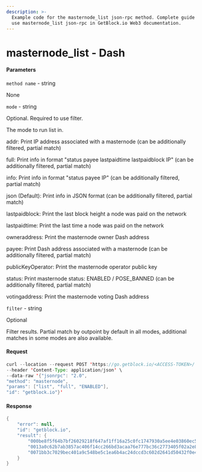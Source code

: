 ```yaml
---
description: >-
  Example code for the masternode_list json-rpc method. Сomplete guide on how to
  use masternode_list json-rpc in GetBlock.io Web3 documentation.
---
```


# masternode\_list - Dash

#### Parameters

`method name` - string

None

`mode` - string

Optional. Required to use filter.

The mode to run list in.

addr: Print IP address associated with a masternode (can be additionally filtered, partial match)

full: Print info in format "status payee lastpaidtime lastpaidblock IP" (can be additionally filtered, partial match)

info: Print info in format "status payee IP" (can be additionally filtered, partial match)

json (Default): Print info in JSON format (can be additionally filtered, partial match)

lastpaidblock: Print the last block height a node was paid on the network

lastpaidtime: Print the last time a node was paid on the network

owneraddress: Print the masternode owner Dash address

payee: Print Dash address associated with a masternode (can be additionally filtered, partial match)

publicKeyOperator: Print the masternode operator public key

status: Print masternode status: ENABLED / POSE\_BANNED (can be additionally filtered, partial match)

votingaddress: Print the masternode voting Dash address

`filter` - string

Optional

Filter results. Partial match by outpoint by default in all modes, additional matches in some modes are also available.

#### Request

```java
curl --location --request POST 'https://go.getblock.io/<ACCESS-TOKEN>/' \
--header 'Content-Type: application/json' \
--data-raw '{"jsonrpc": "2.0",
"method": "masternode",
"params": ["list", "full", "ENABLED"],
"id": "getblock.io"}'
```

#### Response

```java
{
    "error": null,
    "id": "getblock.io",
    "result": {
        "000be8f5f64b7bf26029218f647af1ff16a25c0fc1747930a5ee4e03860ec581-1": "           ENABLED XiwYx9vPDsviVbARe9deBs9QFsgYZNAHrC 1630758460 1532684 45.76.234.147:9999",
        "0013a0c62b7ab3857ac406f14cc266bd3acaa76e777bc36c2773405f02a2e8a6-0": "           ENABLED XeMARmdS6jidwhCTdvT6Yg1Fw2CmQsNMLS 1630844680 1533229 135.181.82.13:9999",
        "0071bb3c7029bec401a9c548be5c1ea6b4ac24dccd3c602d2641d50432f0e467-1": "           ENABLED Xs9JSHbRxHwfVDuDrQnyzMYVGNWuHWLoit 1630677091 1532173 212.24.104.235:9999"
    }
}
```
